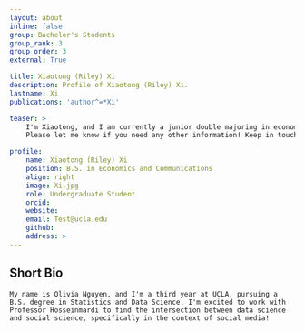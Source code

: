 ```yaml
---
layout: about
inline: false
group: Bachelor's Students
group_rank: 3
group_order: 3
external: True

title: Xiaotong (Riley) Xi
description: Profile of Xiaotong (Riley) Xi.
lastname: Xi
publications: 'author^=*Xi'

teaser: >
    I'm Xiaotong, and I am currently a junior double majoring in economics and communications at UCLA.
    Please let me know if you need any other information! Keep in touch:)

profile:
    name: Xiaotong (Riley) Xi
    position: B.S. in Economics and Communications
    align: right
    image: Xi.jpg
    role: Undergraduate Student
    orcid: 
    website: 
    email: Test@ucla.edu
    github: 
    address: >
---
```


## Short Bio
    My name is Olivia Nguyen, and I'm a third year at UCLA, pursuing a B.S. degree in Statistics and Data Science. I'm excited to work with Professor Hosseinmardi to find the intersection between data science and social science, specifically in the context of social media!
